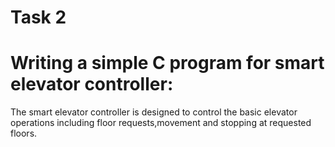 # Task 2
# Writing a simple C program for smart elevator controller:
The smart elevator controller is designed to control the basic elevator operations including floor requests,movement and stopping at requested floors.
